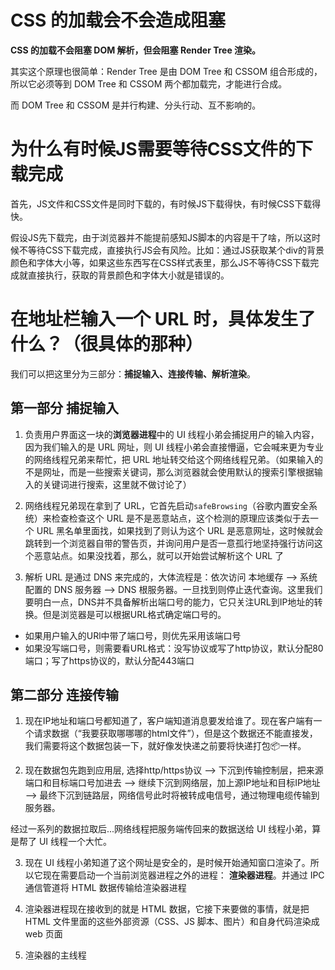 # CSS 的加载会不会造成阻塞

**CSS 的加载不会阻塞 DOM 解析，但会阻塞 Render Tree 渲染。**

其实这个原理也很简单：Render Tree 是由 DOM Tree 和 CSSOM 组合形成的，所以它必须等到 DOM Tree 和 CSSOM 两个都加载完，才能进行合成。

而 DOM Tree 和 CSSOM 是并行构建、分头行动、互不影响的。

# 为什么有时候JS需要等待CSS文件的下载完成

首先，JS文件和CSS文件是同时下载的，有时候JS下载得快，有时候CSS下载得快。

假设JS先下载完，由于浏览器并不能提前感知JS脚本的内容是干了啥，所以这时候不等待CSS下载完成，直接执行JS会有风险。比如：通过JS获取某个div的背景颜色和字体大小等，如果这些东西写在CSS样式表里，那么JS不等待CSS下载完成就直接执行，获取的背景颜色和字体大小就是错误的。


# 在地址栏输入一个 URL 时，具体发生了什么？（很具体的那种）

我们可以把这里分为三部分：**捕捉输入、连接传输、解析渲染**。

## 第一部分 捕捉输入

1. 负责用户界面这一块的**浏览器进程**中的 UI 线程小弟会捕捉用户的输入内容， 因为我们输入的是 URL 网址，则 UI 线程小弟会直接懵逼，它会喊来更为专业的网络线程兄弟来帮忙，把 URL 地址转交给这个网络线程兄弟。（如果输入的不是网址，而是一些搜索关键词，那么浏览器就会使用默认的搜索引擎根据输入的关键词进行搜索，这里就不做讨论了）

2. 网络线程兄弟现在拿到了 URL，它首先启动`safeBrowsing`（谷歌内置安全系统）来检查检查这个 URL 是不是恶意站点，这个检测的原理应该类似于去一个 URL 黑名单里面找，如果找到了则认为这个 URL 是恶意网址，这时候就会跳转到一个浏览器自带的警告页，并询问用户是否一意孤行地坚持强行访问这个恶意站点。如果没找着，那么，就可以开始尝试解析这个 URL 了

3. 解析 URL 是通过 DNS 来完成的，大体流程是：依次访问 本地缓存 --> 系统配置的 DNS 服务器 --> DNS 根服务器。一旦找到则停止迭代查询。这里我们要明白一点，DNS并不具备解析出端口号的能力，它只关注URL到IP地址的转换。但是浏览器是可以根据URL格式确定端口号的。

- 如果用户输入的URl中带了端口号，则优先采用该端口号
- 如果没写端口号，则需要看URL格式：没写协议或写了http协议，默认分配80端口；写了https协议的，默认分配443端口

## 第二部分 连接传输

1. 现在IP地址和端口号都知道了，客户端知道消息要发给谁了。现在客户端有一个请求数据（“我要获取哪哪哪的html文件”），但是这个数据还不能直接发，我们需要将这个数据包装一下，就好像发快递之前要将快递打包📦一样。

2. 现在数据包先跑到应用层, 选择http/https协议 --> 下沉到传输控制层，把来源端口和目标端口号加进去 --> 继续下沉到网络层，加上源IP地址和目标IP地址 --> 最终下沉到链路层，网络信号此时将被转成电信号，通过物理电缆传输到服务器。


经过一系列的数据拉取后...网络线程把服务端传回来的数据送给 UI 线程小弟，算是帮了 UI 线程一个大忙。

3. 现在 UI 线程小弟知道了这个网址是安全的，是时候开始通知窗口渲染了。所以它现在需要启动一个当前浏览器进程之外的进程： **渲染器进程**。并通过 IPC 通信管道将 HTML 数据传输给渲染器进程

4. 渲染器进程现在接收到的就是 HTML 数据，它接下来要做的事情，就是把 HTML 文件里面的这些外部资源（CSS、JS 脚本、图片）和自身代码渲染成 web 页面

5. 渲染器的主线程
